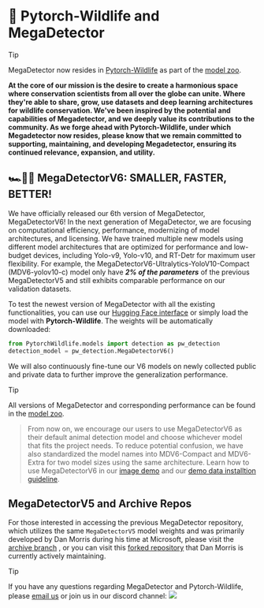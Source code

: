 # 🐾 Pytorch-Wildlife and MegaDetector

> [!TIP]
> MegaDetector now resides in [Pytorch-Wildlife](https://microsoft.github.io/CameraTraps/megadetector/) as part of the [model zoo](https://microsoft.github.io/CameraTraps/model_zoo/megadetector/).

**At the core of our mission is the desire to create a harmonious space where conservation scientists from all over the globe can unite. Where they're able to share, grow, use datasets and deep learning architectures for wildlife conservation.
We've been inspired by the potential and capabilities of Megadetector, and we deeply value its contributions to the community. As we forge ahead with Pytorch-Wildlife, under which Megadetector now resides, please know that we remain committed to supporting, maintaining, and developing Megadetector, ensuring its continued relevance, expansion, and utility.**


## :racing_car::dash::dash: MegaDetectorV6: SMALLER, FASTER, BETTER!  
We have officially released our 6th version of MegaDetector, MegaDetectorV6! In the next generation of MegaDetector, we are focusing on computational efficiency, performance, modernizing of model architectures, and licensing. We have trained multiple new models using different model architectures that are optimized for performance and low-budget devices, including Yolo-v9, Yolo-v10, and RT-Detr for maximum user flexibility. For example, the MegaDetectorV6-Ultralytics-YoloV10-Compact (MDV6-yolov10-c) model only have ***2% of the parameters*** of the previous MegaDetectorV5 and still exhibits comparable performance on our validation datasets. 

To test the newest version of MegaDetector with all the existing functionalities, you can use our [Hugging Face interface](https://huggingface.co/spaces/ai-for-good-lab/pytorch-wildlife) or simply load the model with **Pytorch-Wildlife**. The weights will be automatically downloaded: 
```python
from PytorchWildlife.models import detection as pw_detection
detection_model = pw_detection.MegaDetectorV6()
```

We will also continuously fine-tune our V6 models on newly collected public and private data to further improve the generalization performance.

> [!TIP]
> All versions of MegaDetector and corresponding performance can be found in the [model zoo](https://microsoft.github.io/CameraTraps/model_zoo/megadetector/).

> From now on, we encourage our users to use MegaDetectorV6 as their default animal detection model and choose whichever model that fits the project needs. To reduce potential confusion, we have also standardized the model names into MDV6-Compact and MDV6-Extra for two model sizes using the same architecture. Learn how to use MegaDetectorV6 in our [image demo](https://github.com/microsoft/CameraTraps/blob/main/demo/image_demo.py) and our [demo data installtion guideline](https://microsoft.github.io/CameraTraps/demo_and_ui/demo_data/).

<!-- In the following figure, we can see the Performance to Parameter metric of each released MegaDetector model. All of the V6 models, extra large or compact, have at least 50% less parameters compared to MegaDetectorV5 but with much higher animal detection performance. -->

<!-- ![image](assets/ParamPerf.png) -->

<!-- >[!TIP] -->
<!-- >From now on, we encourage our users to use MegaDetectorV6 as their default animal detection model and choose whichever model that fits the project needs. To reduce potential confusion, we have also standardized the model names into MDV6-Compact and MDV6-Extra for two model sizes using the same architecture. Learn how to use MegaDetectorV6 in our [image demo](demo/image_detection_demo_v6.ipynb) and [video demo](demo/video_detection_demo_v6.ipynb). -->

## MegaDetectorV5 and Archive Repos

For those interested in accessing the previous MegaDetector repository, which utilizes the same `MegaDetectorV5` model weights and was primarily developed by Dan Morris during his time at Microsoft, please visit the [archive branch](https://github.com/microsoft/CameraTraps/tree/archive) , or you can visit this [forked repository](https://github.com/agentmorris/MegaDetector/tree/main) that Dan Morris is currently actively maintaining.

>[!TIP]
>If you have any questions regarding MegaDetector and Pytorch-Wildlife, please [email us](mailto:zhongqimiao@microsoft.com) or join us in our discord channel: [![](https://img.shields.io/badge/any_text-Join_us!-blue?logo=discord&label=PytorchWildife)](https://discord.gg/TeEVxzaYtm)

